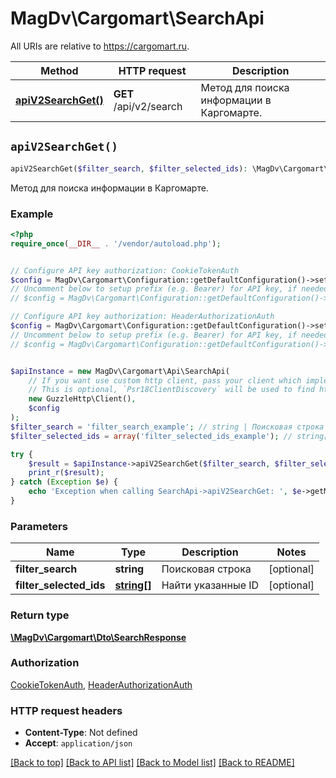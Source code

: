 # MagDv\Cargomart\SearchApi

All URIs are relative to https://cargomart.ru.

Method | HTTP request | Description
------------- | ------------- | -------------
[**apiV2SearchGet()**](SearchApi.md#apiV2SearchGet) | **GET** /api/v2/search | Метод для поиска информации в Каргомарте.


## `apiV2SearchGet()`

```php
apiV2SearchGet($filter_search, $filter_selected_ids): \MagDv\Cargomart\Dto\SearchResponse
```

Метод для поиска информации в Каргомарте.

### Example

```php
<?php
require_once(__DIR__ . '/vendor/autoload.php');


// Configure API key authorization: CookieTokenAuth
$config = MagDv\Cargomart\Configuration::getDefaultConfiguration()->setApiKey('token', 'YOUR_API_KEY');
// Uncomment below to setup prefix (e.g. Bearer) for API key, if needed
// $config = MagDv\Cargomart\Configuration::getDefaultConfiguration()->setApiKeyPrefix('token', 'Bearer');

// Configure API key authorization: HeaderAuthorizationAuth
$config = MagDv\Cargomart\Configuration::getDefaultConfiguration()->setApiKey('Authorization', 'YOUR_API_KEY');
// Uncomment below to setup prefix (e.g. Bearer) for API key, if needed
// $config = MagDv\Cargomart\Configuration::getDefaultConfiguration()->setApiKeyPrefix('Authorization', 'Bearer');


$apiInstance = new MagDv\Cargomart\Api\SearchApi(
    // If you want use custom http client, pass your client which implements `Psr\Http\Client\ClientInterface`.
    // This is optional, `Psr18ClientDiscovery` will be used to find http client. For instance `GuzzleHttp\Client` implements that interface
    new GuzzleHttp\Client(),
    $config
);
$filter_search = 'filter_search_example'; // string | Поисковая строка
$filter_selected_ids = array('filter_selected_ids_example'); // string[] | Найти указанные ID

try {
    $result = $apiInstance->apiV2SearchGet($filter_search, $filter_selected_ids);
    print_r($result);
} catch (Exception $e) {
    echo 'Exception when calling SearchApi->apiV2SearchGet: ', $e->getMessage(), PHP_EOL;
}
```

### Parameters

Name | Type | Description  | Notes
------------- | ------------- | ------------- | -------------
 **filter_search** | **string**| Поисковая строка | [optional]
 **filter_selected_ids** | [**string[]**](../Model/string.md)| Найти указанные ID | [optional]

### Return type

[**\MagDv\Cargomart\Dto\SearchResponse**](../Model/SearchResponse.md)

### Authorization

[CookieTokenAuth](../../README.md#CookieTokenAuth), [HeaderAuthorizationAuth](../../README.md#HeaderAuthorizationAuth)

### HTTP request headers

- **Content-Type**: Not defined
- **Accept**: `application/json`

[[Back to top]](#) [[Back to API list]](../../README.md#endpoints)
[[Back to Model list]](../../README.md#models)
[[Back to README]](../../README.md)
